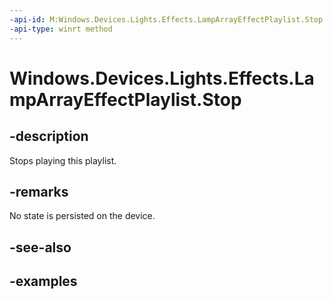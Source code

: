 ```yaml
---
-api-id: M:Windows.Devices.Lights.Effects.LampArrayEffectPlaylist.Stop
-api-type: winrt method
---
```


<!-- Method syntax.
public void LampArrayEffectPlaylist.Stop()
-->

# Windows.Devices.Lights.Effects.LampArrayEffectPlaylist.Stop

## -description
Stops playing this playlist.
## -remarks
No state is persisted on the device.
## -see-also

## -examples

